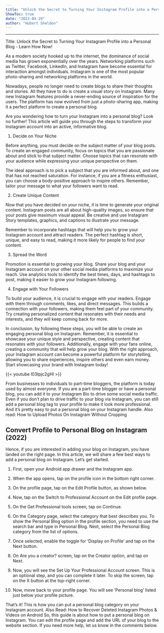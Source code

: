 ```yaml
---
title: "Unlock the Secret to Turning Your Instagram Profile into a Personal Blog - Learn How Now!"
ShowToc: true 
date: "2023-04-29"
author: "Hubert Sheldon"
---
```

*****
Title: Unlock the Secret to Turning Your Instagram Profile into a Personal Blog - Learn How Now!

As a modern society hooked up to the internet, the dominance of social media has grown exponentially over the years. Networking platforms such as Twitter, Facebook, LinkedIn, and Instagram have become essential for interaction amongst individuals. Instagram is one of the most popular photo-sharing and networking platforms in the world.

Nowadays, people no longer need to create blogs to share their thoughts and stories. All they have to do is create a visual story on Instagram. Many new Instagram features provide a never-ending source of inspiration for the users. The platform has now evolved from just a photo-sharing app, making it a perfect platform to create a personal blog.

Are you wondering how to turn your Instagram into a personal blog? Look no further! This article will guide you through the steps to transform your Instagram account into an active, informative blog.

1. Decide on Your Niche 

Before anything, you must decide on the subject matter of your blog posts. To create an engaged community, focus on topics that you are passionate about and stick to that subject matter. Choose topics that can resonate with your audience while expressing your unique perspective on them.

The ideal approach is to pick a subject that you are informed about, and one that has not reached saturation. For instance, if you are a fitness enthusiast, you can choose a body-positive approach to inspire others. Remember, tailor your message to what your followers want to read.

2. Create Unique Content 

Now that you have decided on your niche, it is time to generate your original content. Instagram posts are all about high-quality images, so ensure that your posts give maximum visual appeal. Be creative and use Instagram Story templates, graphics, and captions to illustrate your message.

 Remember to incorporate hashtags that will help you to grow your Instagram account and attract readers. The perfect hashtag is short, unique, and easy to read, making it more likely for people to find your content.

3. Spread the Word 

Promotion is essential to growing your blog. Share your blog and your Instagram account on your other social media platforms to maximize your reach. Use analytics tools to identify the best times, days, and hashtags to post, making it easier to grow your Instagram following.

4. Engage with Your Followers 

To build your audience, it is crucial to engage with your readers. Engage with them through comments, likes, and direct messages. This builds a connection with your followers, making them feel part of your community. Try creating personalized content that resonates with their needs and interests, and they will keep coming back for more.

In conclusion, by following these steps, you will be able to create an engaging personal blog on Instagram. Remember, it is essential to showcase your unique style and perspective, creating content that resonates with your followers. Additionally, engage with your fans online, creating a community that will help grow your blog. With the right approach, your Instagram account can become a powerful platform for storytelling, allowing you to share experiences, inspire others and even earn money. Start showcasing your brand with Instagram today!

{{< youtube l03Ipjc2gHI >}} 



From businesses to individuals to part-time bloggers, the platform is today used by almost everyone. If you are a part-time blogger or have a personal blog, you can add it to your Instagram Bio to drive some social media traffic.
Even if you don’t plan to drive traffic to your blog via Instagram, you can still add a personal blog tag to your profile to make it look more professional. And it’s pretty easy to put a personal blog on your Instagram handle.
Also read: How to Upload Photos On Instagram Without Cropping

 
## Convert Profile to Personal Blog on Instagram (2022)


Hence, if you are interested in adding your blog on Instagram, you have landed on the right page. In this article, we will share a few best ways to add a personal blog on Instagram. Let’s get started.
1. First, open your Android app drawer and the Instagram app.

2. When the app opens, tap on the profile icon in the bottom right corner.

3. On the profile page, tap on the Edit Profile button, as shown below.

4. Now, tap on the Switch to Professional Account on the Edit profile page.

5. On the Get Professional tools screen, tap on Continue.

6. On the Category page, select the category that best describes you. To show the Personal Blog option in the profile section, you need to use the search bar and type in Personal Blog. Next, select the Personal Blog category from the list of options.

7. Once selected, enable the toggle for ‘Display on Profile’ and tap on the Next button.

8. On Are you a creator? screen, tap on the Creator option, and tap on Next.

9. Now, you will see the Set Up Your Professional Account screen. This is an optional step, and you can complete it later. To skip the screen, tap on the X button at the top-right corner.
10. Now, move back to your profile page. You will see ‘Personal blog’ listed just below your profile picture.

That’s it! This is how you can put a personal blog category on your Instagram account.
Also Read: How to Recover Deleted Instagram Photos & Videos on Android
So, this guide is about how to put a personal blog on Instagram. You can edit the profile page and add the URL of your blog to the website section. If you need more help, let us know in the comments below.





